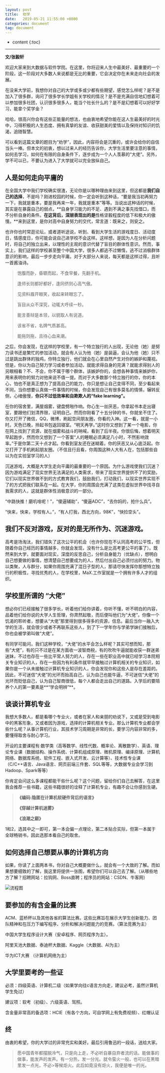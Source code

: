 ```yaml
---
layout: post
title:  劝学
date:   2019-05-21 11:55:00 +0800
categories: document
tag: document
---
```


* content
{:toc}

-------------------------------

**文/张毅轩**


欢迎大家来到大数据与软件学院。在这里，你将迎来人生中最美好、最重要的一个阶段，这一阶段对大多数人来说都是无比的重要，它会决定你在未来走向社会的发展。

在没来大学前，我想你对自己的大学或多或少都有些期望，感觉怎么样呢？是不是加入了很多群，询问了很多学长学姐有关学校的情况？是不是充满自信地幻想着可以参加很多社团，认识很多很多人，能当个社长什么的？是不是幻想着可以好好学习，能拿个奖学金？

哈哈，很高兴你会有这些正能量的想法，也由衷地希望你能在这人生最美好的时光中，习得积极的人生态度、拥有真挚的友谊、收获甜美的爱情以及保持对知识的饥渴，追随智慧。

可以看到这篇文章的题目为“劝学”，因此，内容将会是沉重的，或许会给你的自信当头一棒。但本文的初衷，想以过来人的经历告诉你，大学生活里要注意的事情，如何去学习，如何在有限的自身条件下，逐步成为一个人人羡慕的“大佬”。另外，学不可以已，不要认为进入了大学就可以完全放纵自己。

## 人是如何走向平庸的



在全国大学中我们学校确实很渣，无论你是以哪种理由来到这里，但这都是**我们自己的选择**，不是吗？刚进校园的时候，你一定会听到这种话，“要是我当初再努力一下，我就是重本，要是我再来一年，我就是重本”等等。当说出这种话的时候，其实是在暴露自己的弱点，**自身学习能力的不足、遇到不满之事先找借口，而不分析自身的条件。**在这背后，深层表现出的是**性格坚毅程度的低下和极大的傲慢。**来到这里，是你对高中自身努力的交代，常言道：既来之，则安之。

也许你也时常逛论坛，或者道听途说，听到、看到大学生活的游戏度日、活动度日，情感度日，你可能会说自己进学校不会这样。这样想，是因为人在分析问题时，将自己的独立出来，以理性的主观的意识代替了盲目的群体性意识。然而，事实上，我们这样的学校甚至整个中国大学，很多人都逃不过懒惰，逃不过消极群体意识的影响，最后一步步走向平庸。对于大部分人来说，每天都是这样过得，且听一首酱油诗。



> 饱腹而卧，昏聩而起，不食早餐，先翻手机。
>
> 逢师长则都好都好，逢同侪则心高气傲。
>
> 见资料眉开眼笑，收起来转眼忘了。
>
> 盲目从众不深究，动辄大呼续一秒。
>
> 能言善辩是本领，以貌取人有说道。
>
> 该省不省，名牌气质甚高。
>
> 能拖则拖，且待心血来潮。



之后，你会发现，在这样的学校里，有一个特立独行的人出现，无论他（她）是努力读书还是繁忙的参加活动，就会有人认为他（她）是装逼，会认为他（她）只不过是跳出群体的独鸡，你特立独行，他们就会在心里自然产生对你的嫉妒和蔑视。但是，你以为自己努力学习或者参加活动，就能求得自身的完满？就能求得别人的另眼相看？不、不会，你不属于哪个群体，该嫉妒你的，会想各种事情来嫉妒你，用来表明你的努力对他来说不值一提。而对于大多数那个特立独行的你，你的本心，怕也不是真正想为了提高自己的能力，你只是想让自己变得不同，至少看起来不同，当你想要认真做一件事情的时候，你会发现自己有很多莫名的情愫，辗转反侧，心绪傲慢，**你只不过低效率和自欺欺人的“fake learning”。**

在你的宿舍里，满屋烟雾，键盘劈啪作响。你心生一丝厌恶，你拿起书本走出寝室，要跟他们划清界限，证明自己。然而你刚看了十五分钟的书，你就坐不住了。你又打开了微信，QQ，微博，刷起空间朋友圈，你看的入神。这一看，就是一小时。天色已晚，拎起书包返回寝室。“明天再学。”这时你又想到了某一个电影，你在网上找到了资源，就在烟雾和战斗的呐喊，看到了后半夜。你很后悔，想着明天早起跑步，然而你又想到了一个答案“人的睡眠必须满足八小时，不然影响效率。”于是你第二天十点才起。你看到室友还在迷糊着。你的厌恶又从心底泛起。你又打开了手机刷起朋友圈。（不信且行且看，你周围这种人大有人在，包括那些自以为在实验室学习的人）

 

沉迷游戏，大概是大学生走向平庸的最重要的一个原因。为什么游戏使我们沉迷？因为游戏满足了现实世界无法满足的人类需求，带来了现实世界提供不了的奖励，它们以现实世界做不到的方式教育我们，鼓励我们，打动我们，以现实世界实现不了的方式把我们联系在一起。在大学，你的周围会充满了这类在虚拟世界中找寻自我需求的人，这就是群体性消极意识的一部分。

 

“中路快推！磨叽啥呢！”，“傻逼辅助”，“傻逼ADC”，“去你妈的，抢什么兵”。

“快来，快来，学校有人。”，“有人打我，西北方向，98K”，“快捡空头”。

 

## 我们不反对游戏，反对的是无所作为、沉迷游戏。

 

高考是场淘汰，我们错失了这次公平的机会（也许你现在不认同高考的公平性，但随着你自己经历的事情越多，你就会发现，没有什么是比高考更公平的事了）。既然来到大学，就要面对现实，深度的反思自己，分析自身能力（优缺点），想明白自己想要做的事情，想清楚自己想要成为的人，然后付出自己必须付出的努力。物以类聚，人与群分，如果你周围充满了混日子型的人，那请尽快发挥你那想特立独行的积极性，寻找优秀的人，在学校里，MaX.工作室就是一个拥有许多人才的组织。



## 学校里所谓的 “大佬”

  

想必你们已经接触了很多学长，听着他们给你讲着，你听不懂，听不明白的内容，品着他们给你说的大学人生哲理，你肃然起敬，而后便叫他们为“大佬”。你像一个饥渴的聆听者，想要从“大佬”那里得到很多得多的资源，信息。最后当你一融入大学的生活，就会很少或者不再联系这些人，到了下一学年你与学弟学妹们接触后，你也会被学弟叫做“大佬”。
  

有同学可能问，我们这种学校，“大佬”的水平会怎么样呢？其实可想而知，那些“大佬”，有的只不过是在某方面收一波智商税，有的吹吹牛逼就能收获一群迷弟迷妹，不过也存在一些比平常人努力的人，存在一些在职业高中就已经学习本院相关专业知识的人，存在一些因为有利条件就早早接触过计算机相关的专业知识，如果你是一个从未接触过计算机专业知识的人，你会发现你和这些人是存在差距的。因此，不可迷信“大佬”的光环而抬高自己，认为自己也能牛逼，不可迷信“大佬”的光环而贬低自己，认为自己智商很低，每个人都会走出自己的道路。入学后的要陪养个人的第一要素是**“学会明辨”**。



## 谈谈计算机专业

 

我想大多数人，都是看哪个专业火，或者在家人和亲朋的劝说下，又或是受到电影中的黑客形象，又或者因为游戏，选择的计算机相关专业。那么计算机专业都会学些什么呢？从事计算机行业，其技术学习周期是非常的长，要学习内容非常的多，要懂得取舍与耐心学习。

    

开设的主要课程有:数学类（高等数学、线性代数、概率论、离散数学）、英语、理论专业课（数据结构、操作系统、计算机组成原理、微机原理、编译原理、计算机网络、数据库系统、软件工程、嵌入式开发、云计算等）、技术性专业课（C/C++语言、Java语言、网页前端三件套、SQL等等，大数据专业会学习到Hadoop、Spark等等）

 

你肯定会问这么多课程都能干些什么呢？这个问题，留给你们自己去解答，在这里我会推荐一些书籍，这些书籍很好的诠释了计算机专业，有趣不会让你感到生硬。



> **《编码:隐匿在计算机软硬件背后的语言》**
>
> **《穿越计算机迷雾》**
>
> **《浪潮之巅》**



1和2，选其中之一即可，第一本会偏一点理论，第二本贴合实际，但第一本属于全球畅销书，因此选那本看自己的取舍。

## 如何选择自己想要从事的计算机方向

 如果，你读了上面两本书，你对自己大概要做什么，就会有一个大致的了解。而如果想要细致的了解，我这里将提供一张图，希望你们可以自己去了解。（从哪些地方了解？招聘网站：拉钩网、Boss直聘；程序员的网站：CSDN、牛客网）

![流程图](https://github.com/max-studio/website.github.io/blob/master/resource/liucheng.jpg)

## 要参加的有含金量的比赛

ACM、蓝桥杯以及其他各省的算法比赛。这些比赛旨在展示大学生创新能力、团队精神和在压力下编写程序、分析和解决问题能力的竞赛。（算法竞赛为主）

中国大学生程序设计大赛（安卓程序、网页程序为主）。

阿里天池大数据、泰迪杯大数据、Kaggle（大数据、AI为主）

华为ICT大赛 （计算机网络为主）

## 大学里要考的一些证 

 必须：四级英语、计算机二级（如果学向往c语言方向走，建议必考，虽然计算机学生免过）

 建议项：软考（初级）、六级英语、驾照。

 含金量非常高的备选项：HCIE（有各个方向，可自学网上有免费视频）、红帽认证

## 终

由衷的希望，你的大学过的非常充实和美好。最后引用鲁迅的一段话，送给大家。


>愿中国青年都摆脱冷气，只是向上走，不必听自暴自弃者流的话。能做事的做事，能发声的发声。有一分热，发一分光。就令萤火一般，也可以在黑暗里发一点光，不必>等候炬火。此后如竟没有炬火，我便是唯一的光。                                    

